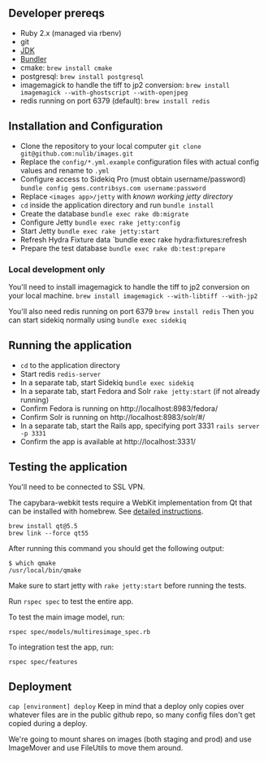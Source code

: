 ## Developer prereqs

* Ruby 2.x (managed via rbenv)
* git
* [JDK](http://www.oracle.com/technetwork/java/javase/downloads/jdk8-downloads-2133151.html)
* [Bundler](http://bundler.io")
* cmake: `brew install cmake`
* postgresql: `brew install postgresql`
* imagemagick to handle the tiff to jp2 conversion: `brew install imagemagick --with-ghostscript --with-openjpeg`
* redis running on port 6379 (default): `brew install redis`

## Installation and Configuration

* Clone the repository to your local computer `git clone git@github.com:nulib/images.git`
* Replace the `config/*.yml.example` configuration files with actual config values and rename to `.yml`
* Configure access to Sidekiq Pro (must obtain username/password) `bundle config gems.contribsys.com username:password`
* Replace `<images app>/jetty` with <i>known working jetty directory</i>
* `cd` inside the application directory and run `bundle install`
* Create the database `bundle exec rake db:migrate`
* Configure Jetty `bundle exec rake jetty:config`
* Start Jetty `bundle exec rake jetty:start`
* Refresh Hydra Fixture data `bundle exec rake hydra:fixtures:refresh
* Prepare the test database `bundle exec rake db:test:prepare`

### Local development only

You'll need to install imagemagick to handle the tiff to jp2 conversion on your local machine.
`brew install imagemagick --with-libtiff --with-jp2`

You'll also need redis running on port 6379
`brew install redis`
Then you can start sidekiq normally using `bundle exec sidekiq`

## Running the application

* `cd` to the application directory
* Start redis `redis-server`
* In a separate tab, start Sidekiq `bundle exec sidekiq`
* In a separate tab, start Fedora and Solr `rake jetty:start` (if not already running)
* Confirm Fedora is running on http://localhost:8983/fedora/
* Confirm Solr is running on http://localhost:8983/solr/#/
* In a separate tab, start the Rails app, specifying port 3331 `rails server -p 3331`
* Confirm the app is available at http://localhost:3331/

## Testing the application

You'll need to be connected to SSL VPN.

The capybara-webkit tests require a WebKit implementation from Qt that can be installed with homebrew. See [detailed instructions](https://github.com/thoughtbot/capybara-webkit/wiki/Installing-Qt-and-compiling-capybara-webkit#homebrew).

```
brew install qt@5.5
brew link --force qt55
```

After running this command you should get the following output:

```
$ which qmake
/usr/local/bin/qmake
```

Make sure to start jetty with `rake jetty:start` before running the tests.

Run `rspec spec` to test the entire app.

To test the main image model, run:
```
rspec spec/models/multiresimage_spec.rb
```

To integration test the app, run:
```
rspec spec/features
```

## Deployment

`cap [environment] deploy`
Keep in mind that a deploy only copies over whatever files are in the public github repo, so many config files don't get copied during a deploy.

We're going to mount shares on images (both staging and prod) and use ImageMover and use FileUtils to move them around.
